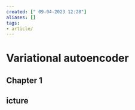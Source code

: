 ```yaml
---
created: [" 09-04-2023 12:28"]
aliases: []
tags:
- article/
---
```


# Variational autoencoder

## Chapter 1


## icture
